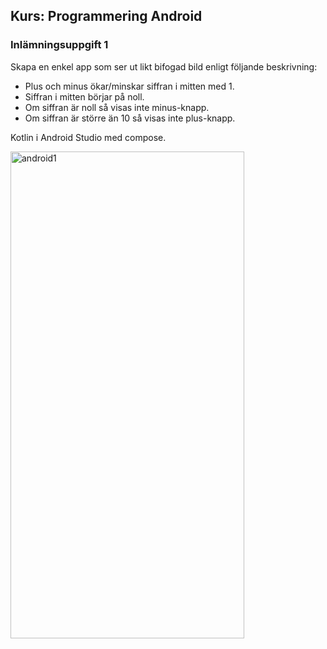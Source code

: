 ## Kurs: Programmering Android

### Inlämningsuppgift 1

Skapa en enkel app som ser ut likt bifogad bild enligt följande beskrivning: 

- Plus och minus ökar/minskar siffran i mitten med 1.
- Siffran i mitten börjar på noll.
- Om siffran är noll så visas inte minus-knapp.
- Om siffran är större än 10 så visas inte plus-knapp.

Kotlin i Android Studio med compose.

<img width="374" height="779" alt="android1" src="https://github.com/user-attachments/assets/53713957-8188-4474-a36b-de9a97de4701" />
